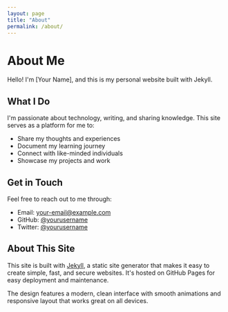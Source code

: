 ```yaml
---
layout: page
title: "About"
permalink: /about/
---
```


# About Me

Hello! I'm [Your Name], and this is my personal website built with Jekyll.

## What I Do

I'm passionate about technology, writing, and sharing knowledge. This site serves as a platform for me to:

- Share my thoughts and experiences
- Document my learning journey
- Connect with like-minded individuals
- Showcase my projects and work

## Get in Touch

Feel free to reach out to me through:

- Email: [your-email@example.com](mailto:your-email@example.com)
- GitHub: [@yourusername](https://github.com/yourusername)
- Twitter: [@yourusername](https://twitter.com/yourusername)

## About This Site

This site is built with [Jekyll](https://jekyllrb.com/), a static site generator that makes it easy to create simple, fast, and secure websites. It's hosted on GitHub Pages for easy deployment and maintenance.

The design features a modern, clean interface with smooth animations and responsive layout that works great on all devices.
